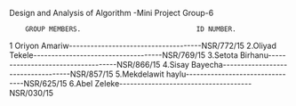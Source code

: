    Design and Analysis of Algorithm -Mini Project 
   Group-6
           
        GROUP MEMBERS.                             ID NUMBER.
1 Oriyon Amariw-------------------------------------NSR/772/15
2.Oliyad Tekele------------------------------------NSR/769/15
3.Setota Birhanu-----------------------------------NSR/866/15
4.Sisay Bayecha-----------------------------------NSR/857/15
5.Mekdelawit haylu--------------------------------NSR/625/15
6.Abel Zeleke-------------------------------------NSR/030/15
